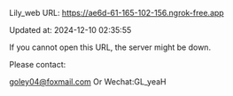 Lily_web URL: https://ae6d-61-165-102-156.ngrok-free.app

Updated at: 2024-12-10 02:35:55

If you cannot open this URL, the server might be down.

Please contact: 

goley04@foxmail.com Or Wechat:GL_yeaH
